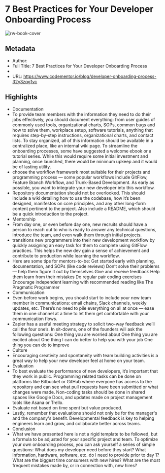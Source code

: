 # 7 Best Practices for Your Developer Onboarding Process

![rw-book-cover](https://readwise-assets.s3.amazonaws.com/static/images/article0.00998d930354.png)

## Metadata
- Author: 
- Full Title: 7 Best Practices for Your Developer Onboarding Process
- 
- URL: https://www.codementor.io/blog/developer-onboarding-process-32y3zqg1vc

## Highlights
- Documentation
- To provide team members with the information they need to do their jobs effectively, you should document everything: from user guides of commonly used tools, organizational charts, SOPs, common bugs and how to solve them, workplace setup, software tutorials, anything that requires step-by-step instructions, organizational charts, and contact lists. To stay organized, all of this information should be available in a centralized place, like an internal wiki page. To streamline the onboarding processes, some have suggested a welcome ebook or a tutorial series. While this would require some initial investment and planning, once launched, there would be minimum upkeep and it would be of lasting utility.
- choose the workflow framework most suitable for their projects and programming process — some popular workflows include GitFlow, Feature Branch Workflow, and Trunk-Based Development. As early as possible, you want to integrate your new developer into this workflow.
- Repository documentation should not be overlooked. This should include a wiki detailing how to use the codebase, how it’s been designed, manifestos on core principles, and any other long-form content pertinent to the project. Also include a README, which should be a quick introduction to the project.
- Mentorship
- From day one, or even before day one, new recruits should have a person to reach out to who is ready to answer any technical questions, introduce the team, and even walk them through initial projects.
- transitions new programmers into their new development workflow by quickly assigning an easy task for them to complete using GitFlow practices. This helps the new dev gain a sense of achievement and contribute to production while learning the workflow.
- Here are some tips for mentors-to-be:
  Get started early with planning, documentation, and SOPs (like code reviews)
  Don’t solve their problems — help them figure it out by themselves
  Give and receive feedback
  Help them learn from their mistakes
  Do regular pair coding exercises
  Encourage independent learning with recommended reading like The Pragmatic Programmer
- Communication
- Even before work begins, you should start to include your new team member in communications: email chains, Slack channels, weekly updates, etc. There’s no need to pile everything on all at once — ease them in one channel at a time to let them get comfortable with your communication flows.
- Zapier has a useful meeting strategy to solicit two-way feedback we’ll call the four one’s. In sit-downs, one of the founders will ask the following questions:
  One thing you are worried about
  One thing you are excited about
  One thing I can do better to help you with your job
  One thing you can do to improve
- Culture
- Encouraging creativity and spontaneity with team building activities is a great way to help your new developer feel at home on your team.
- Evaluation
- To best evaluate the performance of new developers, it’s important that they work in public. Programming related tasks can be done on platforms like Bitbucket or GitHub where everyone has access to the repository and can see what pull requests have been submitted or what changes were made. Non-coding tasks should be done in shared spaces like Google Docs, and updates made on project management tools like Asana or Trello.
- Evaluate not based on time spent but value produced.
- Lastly, remember that evaluations should not only be for the manager's and the company's benefit. Developmental feedback is key to helping engineers learn and grow, and collaborate better across teams.
- Conclusion
- What we have presented here is not a rigid template to be followed, but a formula to be adjusted for your specific project and team. To optimize your own onboarding process, you can ask yourself a series of simple questions:
  What does my developer need before they start?
  What information, hardware, software, etc. do I need to provide prior to day 1?
  What are the biggest time consumers with new hires?
  What are the most frequent mistakes made by, or in connection with, new hires?
